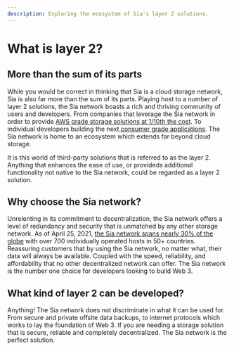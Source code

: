 ```yaml
---
description: Exploring the ecosystem of Sia's layer 2 solutions.
---
```


# What is layer 2?

## More than the sum of its parts

While you would be correct in thinking that Sia is a cloud storage network, Sia is also far more than the sum of its parts. Playing host to a number of layer 2 solutions, the Sia network boasts a rich and thriving community of users and developers. From companies that leverage the Sia network in order to provide [AWS grade storage solutions at 1/10th the cost](https://filebase.com/blog/spotlight-how-cardmarket-saved-over-90-with-filebase/). To individual developers building the next[ consumer grade applications](https://vup.app). The Sia network is home to an ecosystem which extends far beyond cloud storage.

It is this world of third-party solutions that is referred to as the layer 2. Anything that enhances the ease of use, or provideds additional functionality not native to the Sia network, could be regarded as a layer 2 solution.



## Why choose the Sia network?

Unrelenting in its commitment to decentralization, the Sia network offers a level of redundancy and security that is unmatched by any other storage network. As of April 25, 2021, [the Sia network spans nearly 30% of the globe](https://siastats.info/hosts\_network) with over 700 individually operated hosts in 50+ countries. Reassuring customers that by using the Sia network, no matter what, their data will always be available. Coupled with the speed, reliability, and affordability that no other decentralized network can offer. The Sia network is the number one choice for developers looking to build Web 3.



## What kind of layer 2 can be developed?

Anything! The Sia network does not discriminate in what it can be used for. From secure and private offsite data backups, to internet protocols which works to lay the foundation of Web 3. If you are needing a storage solution that is secure, reliable and completely decentralized. The Sia network is the perfect solution.
